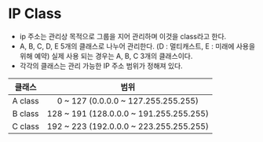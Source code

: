# IP Class
- ip 주소는 관리상 목적으로 그룹을 지어 관리하며 이것을 class라고 한다.
- A, B, C, D, E 5개의 클래스로 나누어 관리한다. (D : 멀티캐스트, E : 미래에 사용을 위해 예약) 실제 사용 되는 경우는 A, B, C 3개의 클래스이다.
- 각각의 클래스는 관리 가능한 IP 주소 범위가 정해져 있다.
  
 | 클래스 | 범위 |
 |:--------:|:-----------------------------:|
 | A class | 0 ~ 127 (0.0.0.0 ~ 127.255.255.255) |
 | B class | 128 ~ 191 (128.0.0.0 ~ 191.255.255.255) |
 | C class | 192 ~ 223 (192.0.0.0 ~ 223.255.255.255)|





